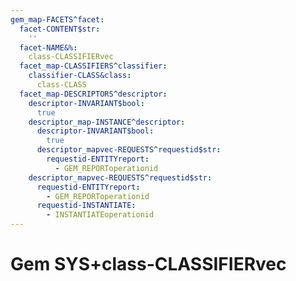 ```yaml
---
gem_map-FACETS^facet:
  facet-CONTENT$str:
    ''
  facet-NAME&%:
    class-CLASSIFIERvec
  facet_map-CLASSIFIERS^classifier:
    classifier-CLASS&class:
      class-CLASS
  facet_map-DESCRIPTORS^descriptor:
    descriptor-INVARIANT$bool:
      true
    descriptor_map-INSTANCE^descriptor:
      descriptor-INVARIANT$bool:
        true
      descriptor_mapvec-REQUESTS^requestid$str:
        requestid-ENTITYreport:
          - GEM_REPORToperationid
    descriptor_mapvec-REQUESTS^requestid$str:
      requestid-ENTITYreport:
        - GEM_REPORToperationid
      requestid-INSTANTIATE:
        - INSTANTIATEoperationid
---
```

# Gem SYS+class-CLASSIFIERvec


